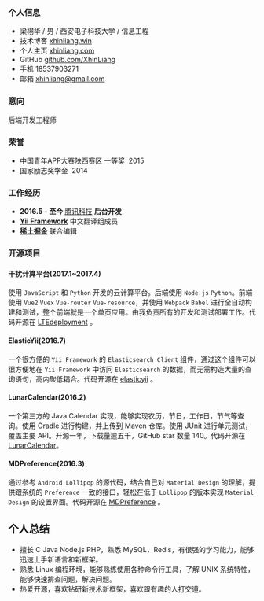 ### 个人信息
- 梁栩华 / 男 / 西安电子科技大学 / 信息工程
- 技术博客  [xhinliang.win](http://xhinliang.github.io/)
- 个人主页 [xhinliang.com](https://xhinliang.com)
- GitHub [github.com/XhinLiang](https://github.com/XhinLiang)
- 手机 18537903271
- 邮箱 xhinliang@gmail.com

### 意向

后端开发工程师

### 荣誉
- 中国青年APP大赛陕西赛区  一等奖  ­ 2015
- 国家励志奖学金 ­ 2014

### 工作经历
- **2016.5 - 至今** [腾讯科技](http://www.qq.com/) **后台开发** 
- **[Yii Framework](http://www.yiiframework.com/)** 中文翻译组成员
- **[稀土掘金](http://gold.xitu.io/)** 联合编辑

### 开源项目
#### 干扰计算平台(2017.1~2017.4)
使用 `JavaScript` 和 `Python` 开发的云计算平台。后端使用 `Node.js`  `Python`。前端使用 `Vue2` `Vuex` `Vue-router` `Vue-resource`，并使用 `Webpack` `Babel` 进行全自动构建和测试，整个前端就是一个单页应用。由我负责所有的开发和测试部署工作。代码开源在 [LTEdeployment](https://github.com/LTEdeployment) 。

#### ElasticYii(2016.7)
一个很方便的 `Yii Framework` 的 `Elasticsearch Client` 组件，通过这个组件可以很方便地在 `Yii Framework` 中访问 `Elasticsearch` 的数据，而无需构造大量的查询语句，高内聚低耦合。代码开源在 [elasticyii](https://github.com/XhinLiang/elasticyii) 。

#### LunarCalendar(2016.2)
一个第三方的 Java Calendar 实现，能够实现农历，节日，工作日，节气等查询。使用 Gradle 进行构建，并上传到 Maven 仓库。使用 JUnit 进行单元测试，覆盖主要 API。开源一年，下载量逾五千，GitHub star 数量 140。代码开源在 [LunarCalendar](https://github.com/XhinLiang/LunarCalendar)。

#### MDPreference(2016.3)
通过参考 `Android Lollipop` 的源代码，结合自己对 `Material Design` 的理解，提供跟系统的 `Preference` 一致的接口，轻松在低于 `Lollipop` 的版本实现 `Material Design` 的设置界面。代码开源在 [MDPreference](https://github.com/XhinLiang/MDPreference) 。

## 个人总结
- 擅长 C Java Node.js PHP，熟悉 MySQL，Redis，有很强的学习能力，能够迅速上手新语言和新框架。
- 熟悉 Linux 编程环境，能够熟练使用各种命令行工具，了解 UNIX 系统特性，能够快速排查问题，解决问题。
- 热爱开源，喜欢钻研新技术新框架，喜欢跟有趣的人打交道。
